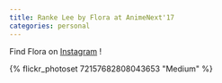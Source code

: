 ```yaml
---
title: Ranke Lee by Flora at AnimeNext'17
categories: personal
---
```


Find Flora on [Instagram](https://www.instagram.com/sunfloradesuu/) !

{% flickr_photoset 72157682808043653 "Medium" %}